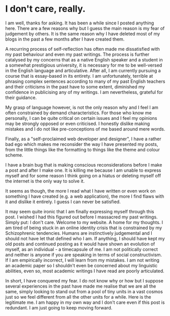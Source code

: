 # I don't care, really.

I am well, thanks for asking. It has been a while since I posted anything here. There are a few reasons why but I guess the main reason is my fear of judgement by others. It is the same reason why I have deleted most of my blogs in the past a few months after I have created them.

A recurring process of self-reflection has often made me dissatisfied with my past behaviour and even my past writings. The process is further catalysed by my concerns that as a native English speaker and a student in a somewhat prestigious university, it is necessary for me to be well-versed in the English language and articulative. After all, I am currently pursuing a course that is essay-based in its entirety. I am unfortunately, terrible at phrasing complex sentences according to many of my past English teachers and their criticisms in the past have to some extent, diminished my confidence in publicising any of my writings. I am nevertheless, grateful for their guidance.

My grasp of language however, is not the only reason why and I feel I am often constrained by demand characteristics. For those who know me personally, I can be quite critical on certain issues and I feel my opinions may be strongly opposed or even criticised. I honestly dislike making mistakes and I do not like pre-conceptions of me based around mere words.

Finally, as a "self-proclaimed web developer and designer", I have a rather bad ego which makes me reconsider the way I have presented my posts, from the little things like the formatting to things like the theme and colour scheme.

I have a brain bug that is making conscious reconsiderations before I make a post and after I make one. It is killing me because I am unable to express myself and for some reason I think going on a hiatus or deleting myself off the internet is the only way to solve it.

It seems as though, the more I read what I have written or even work on something I have created (e.g. a web application), the more I find flaws with it and dislike it entirely. I guess I can never be satisfied.

It may seem quite ironic that I am finally expressing myself through this post. I wished I had this figured out before I massacred my past writings. Simply put: I don't care. Welcome to my website. A home for my thoughts. I am tired of being stuck in an online identity crisis that is constrained by my Schizophrenic tendencies. Humans are instinctively judgemental and I should not have let that defined who I am. If anything, I should have kept my old posts and continued posting as it would have shown an evolution of myself, as an individual - a timecapsule of me. I am not politically correct and neither is anyone if you are speaking in terms of social constructivism. If I am empirically incorrect, I will learn from my mistakes. I am not writing an academic paper so I shouldn't even be concerned about my linguistic abilities, even so, most academic writings I have read are poorly articulated.

In short, I have conquered my fear. I do not know why or how but I suppose several experiences in the past have made me realise that we are all the same, simply looking to stand out from a pool of tiny units in a vast cosmos just so we feel different from all the other units for a while. Here is the legitimate me. I am happy in my own way and I don't care even if this post is redundant. I am just going to keep moving forward.